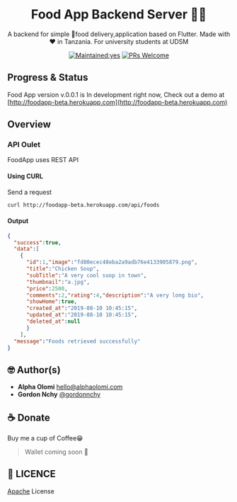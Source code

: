 <h1 align="center">Food App Backend Server 🍚🍝</h1>
<p align="center">A backend for simple 🍉food delivery,application based on Flutter. Made with ❤️ in Tanzania. For university students at UDSM</p>


<p align="center">
  <a href="/"><img src="https://img.shields.io/badge/Maintained%3F-yes-green.svg?style=flat-square" alt="Maintained:yes"></a>
  <a href="http://makeapullrequest.com"><img src="https://img.shields.io/badge/PRs-welcome-brightgreen.svg?style=flat-square" alt="PRs Welcome"></a>
  
  
</p>

## Progress & Status

Food App version v.0.0.1 is In development  right now, Check out a demo at [http://foodapp-beta.herokuapp.com](http://foodapp-beta.herokuapp.com)


## Overview

### API Oulet
FoodApp uses REST API
#### Using CURL 
Send a request 

```bash
curl http://foodapp-beta.herokuapp.com/api/foods
```
#### Output
```json
{
  "success":true,
  "data":[
    {
      "id":1,"image":"fd80ecec48eba2a9adb76e4133905879.png",
      "title":"Chicken Soup",
      "subTitle":"A very cool suop in town",
      "thumbnail":"a.jpg",
      "price":2500,
      "comments":2,"rating":4,"description":"A very long bio",
      "showHome":true,
      "created_at":"2019-08-10 10:45:15",
      "updated_at":"2019-08-10 10:45:15",
      "deleted_at":null
      }
    ],
  "message":"Foods retrieved successfully"
}
```

## 🤓 Author(s)

- **Alpha Olomi** [hello@alphaolomi.com](mailto:hello@alphaolomi.com)
- **Gordon Nchy** [@gordonnchy](https://github.com/gordonnchy)


## ☕️  Donate

Buy me a cup of Coffee😁


> Wallet coming soon 🚧


## 🔖 LICENCE
[Apache](http://www.wtfpl.net/about/) License
